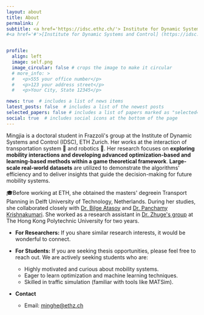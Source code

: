 ```yaml
---
layout: about
title: About
permalink: /
subtitle: <a href='https://idsc.ethz.ch/'> Institute for Dynamic Systems and Control</a>, ETH Zürich, Switzerland 
#<a href='#'>[Institute for Dynamic Systems and Control] (https://idsc.ethz.ch/)</a>, ETH Zürich, Switzerland


profile:
  align: left
  image: self.png
  image_circular: false # crops the image to make it circular
  # more_info: >
  #   <p>555 your office number</p>
  #   <p>123 your address street</p>
  #   <p>Your City, State 12345</p>

news: true  # includes a list of news items
latest_posts: false  # includes a list of the newest posts
selected_papers: false # includes a list of papers marked as "selected={true}"
social: true  # includes social icons at the bottom of the page
---
```


Mingjia is a doctoral student in Frazzoli's group at the Institute of Dynamic Systems and Control (IDSC), ETH Zurich. Her works at the interaction of transportation system 🚋 and robotics 🤖. Her research focuses on **exploring mobility interactions and developing advanced optimization-based and learning-based methods within a game theoretical framework**. **Large-scale real-world datasets** are utilized to demonstrate the algorithms' efficiency and to deliver insights that guide the decision-making for future mobility systems.

🎓Before working at ETH, she obtained the masters' degreein Transport Planning in Delft University of Technology, Netherlands. During her studies, she collaborated closely with [Dr. Bilge Atasoy](https://sites.google.com/view/bilgeatasoy) and [Dr. Panchamy Krishnakumari](https://www.tudelft.nl/citg/over-faculteit/afdelingen/transport-planning/staff/persoonlijke-paginas/dr-ir-p-k-krishnakumari). She worked as a research assistant in  [Dr. Zhuge's group](http://www.lsgi.polyu.edu.hk/people/academic/tony-zhuge/index.asp) at The Hong Kong Polytechnic University for two years.



- **For Researchers:**
  If you share similar research interests, it would be wonderful to connect. 

- **For Students:**
  If you are seeking thesis opportunities, please feel free to reach out. 
  We are actively seeking students who are:
  - Highly motivated and curious about mobility systems.
  - Eager to learn optimization and machine learning techniques.
  - Skilled in traffic simulation (familiar with tools like MATSim).

- **Contact**
  - Email: minghe@ethz.ch